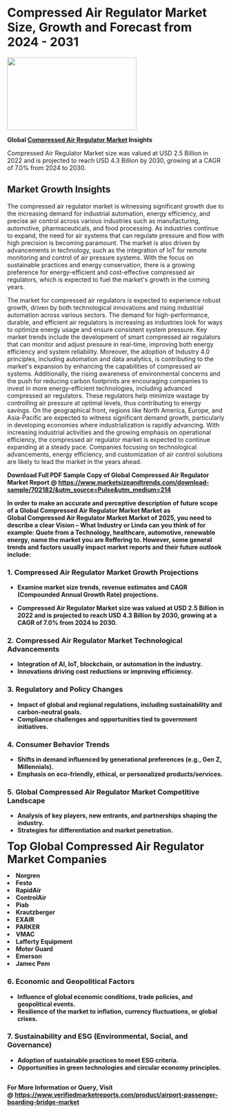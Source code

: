 <H1>Compressed Air Regulator Market Size, Growth and Forecast from 2024 - 2031</H1><img class="aligncenter size-medium wp-image-584254" src="https://thirdeyenews.in/wp-content/uploads/2024/09/Global-Market-Research-300x168.jpeg" alt="" width="300" height="168" /><p><strong>Global&nbsp;<a href="https://www.marketsizeandtrends.com/download-sample/702182/&amp;utm_source=Pulse&amp;utm_medium=214">Compressed Air Regulator Market</a> Insights</strong></p><p>Compressed Air Regulator Market size was valued at USD 2.5 Billion in 2022 and is projected to reach USD 4.3 Billion by 2030, growing at a CAGR of 7.0% from 2024 to 2030.</p><p><h2>Market Growth Insights</h2> <p>The compressed air regulator market is witnessing significant growth due to the increasing demand for industrial automation, energy efficiency, and precise air control across various industries such as manufacturing, automotive, pharmaceuticals, and food processing. As industries continue to expand, the need for air systems that can regulate pressure and flow with high precision is becoming paramount. The market is also driven by advancements in technology, such as the integration of IoT for remote monitoring and control of air pressure systems. With the focus on sustainable practices and energy conservation, there is a growing preference for energy-efficient and cost-effective compressed air regulators, which is expected to fuel the market's growth in the coming years.</p> <p><strong></strong></p> <p>The market for compressed air regulators is expected to experience robust growth, driven by both technological innovations and rising industrial automation across various sectors. The demand for high-performance, durable, and efficient air regulators is increasing as industries look for ways to optimize energy usage and ensure consistent system pressure. Key market trends include the development of smart compressed air regulators that can monitor and adjust pressure in real-time, improving both energy efficiency and system reliability. Moreover, the adoption of Industry 4.0 principles, including automation and data analytics, is contributing to the market's expansion by enhancing the capabilities of compressed air systems. Additionally, the rising awareness of environmental concerns and the push for reducing carbon footprints are encouraging companies to invest in more energy-efficient technologies, including advanced compressed air regulators. These regulators help minimize wastage by controlling air pressure at optimal levels, thus contributing to energy savings. On the geographical front, regions like North America, Europe, and Asia-Pacific are expected to witness significant demand growth, particularly in developing economies where industrialization is rapidly advancing. With increasing industrial activities and the growing emphasis on operational efficiency, the compressed air regulator market is expected to continue expanding at a steady pace. Companies focusing on technological advancements, energy efficiency, and customization of air control solutions are likely to lead the market in the years ahead.</p> <p><strong></p><p><span class=""><strong>Download Full PDF Sample Copy of Global Compressed Air Regulator Market Report</strong> @ <a href="https://www.marketsizeandtrends.com/download-sample/702182/&amp;utm_source=Pulse&amp;utm_medium=214" target="_blank">https://www.marketsizeandtrends.com/download-sample/702182/&amp;utm_source=Pulse&amp;utm_medium=214</a></span></p><p>In order to make an accurate and perceptive description of future scope of a Global&nbsp;Compressed Air Regulator Market Market as Global&nbsp;Compressed Air Regulator Market Market of 2025, you need to describe a clear Vision &ndash; What Industry or Linda can you think of for example: Quote from a Technology, healthcare, automotive, renewable energy, name the market you are Reffering to. However, some general trends and factors usually impact market reports and their future outlook include:</p><h3>1.&nbsp;<strong>Compressed Air Regulator Market Growth Projections</strong></h3><ul><li>Examine market size trends, revenue estimates and CAGR (Compounded Annual Growth Rate) projections.</li><li><p>Compressed Air Regulator Market size was valued at USD 2.5 Billion in 2022 and is projected to reach USD 4.3 Billion by 2030, growing at a CAGR of 7.0% from 2024 to 2030.</p></li></ul><h3>2.&nbsp;<strong>Compressed Air Regulator Market Technological Advancements</strong></h3><ul><li>Integration of AI, IoT, blockchain, or automation in the industry.</li><li>Innovations driving cost reductions or improving efficiency.</li></ul><h3>3.&nbsp;<strong>Regulatory and Policy Changes</strong></h3><ul><li>Impact of global and regional regulations, including sustainability and carbon-neutral goals.</li><li>Compliance challenges and opportunities tied to government initiatives.</li></ul><h3>4.&nbsp;<strong>Consumer Behavior Trends</strong></h3><ul><li>Shifts in demand influenced by generational preferences (e.g., Gen Z, Millennials).</li><li>Emphasis on eco-friendly, ethical, or personalized products/services.</li></ul><h3>5.&nbsp;<strong>Global Compressed Air Regulator Market Competitive Landscape</strong></h3><ul><li>Analysis of key players, new entrants, and partnerships shaping the industry.</li><li>Strategies for differentiation and market penetration.</li></ul><p data-pm-slice="1 1 []"><span style="color: inherit; font-family: inherit; font-size: 25px;">Top Global Compressed Air Regulator Market Companies</span></p><div class="" data-test-id=""><p><li>Norgren</li><li> Festo</li><li> RapidAir</li><li> ControlAir</li><li> Piab</li><li> Krautzberger</li><li> EXAIR</li><li> PARKER</li><li> VMAC</li><li> Lafferty Equipment</li><li> Motor Guard</li><li> Emerson</li><li> Jamec Pem</li></p></div><h3>6.&nbsp;<strong>Economic and Geopolitical Factors</strong></h3><ul><li>Influence of global economic conditions, trade policies, and geopolitical events.</li><li>Resilience of the market to inflation, currency fluctuations, or global crises.</li></ul><h3>7.&nbsp;<strong>Sustainability and ESG (Environmental, Social, and Governance)</strong></h3><ul><li>Adoption of sustainable practices to meet ESG criteria.</li><li>Opportunities in green technologies and circular economy principles.</li></ul><h2><strong style="font-size: 14px;">For More Information or Query, Visit @&nbsp;</strong><a style="background-color: #ffffff; font-size: 14px;" href="https://www.marketsizeandtrends.com/report/compressed-air-regulator-market/" target="_blank">https://www.verifiedmarketreports.com/product/airport-passenger-boarding-bridge-market</a></h2>
